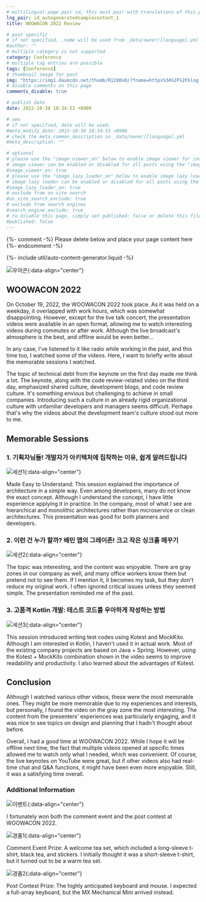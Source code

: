 ```yaml
---
# multilingual page pair id, this must pair with translations of this page. (This name must be unique)
lng_pair: id_autogeneratedsamplecontent_1
title: WOOWACON 2022 Review

# post specific
# if not specified, .name will be used from _data/owner/[language].yml
#author: ""
# multiple category is not supported
category: Conference
# multiple tag entries are possible
tags: [Conference]
# thumbnail image for post
img: "https://img1.daumcdn.net/thumb/R1280x0/?fname=https%3A%2F%2Fblog.kakaocdn.net%2Fdn%2Fb0FpgR%2FbtrPYEezTu7%2F7CurLJWOEdhd06iEkipsj0%2Fimg.png"
# disable comments on this page
comments_disable: true

# publish date
date: 2022-10-30 18:34:53 +0900

# seo
# if not specified, date will be used.
#meta_modify_date: 2022-10-30 18:34:53 +0900
# check the meta_common_description in _data/owner/[language].yml
#meta_description: ""

# optional
# please use the "image_viewer_on" below to enable image viewer for individual pages or posts (_posts/ or [language]/_posts folders).
# image viewer can be enabled or disabled for all posts using the "image_viewer_posts: true" setting in _data/conf/main.yml.
#image_viewer_on: true
# please use the "image_lazy_loader_on" below to enable image lazy loader for individual pages or posts (_posts/ or [language]/_posts folders).
# image lazy loader can be enabled or disabled for all posts using the "image_lazy_loader_posts: true" setting in _data/conf/main.yml.
#image_lazy_loader_on: true
# exclude from on site search
#on_site_search_exclude: true
# exclude from search engines
#search_engine_exclude: true
# to disable this page, simply set published: false or delete this file
#published: false
---
```


{%- comment -%} Please delete below and place your page content here {%- endcomment -%}

{%- include util/auto-content-generator.liquid -%}

<!-- outline-start -->
![우아콘](https://img1.daumcdn.net/thumb/R1280x0/?scode=mtistory2&fname=https%3A%2F%2Fblog.kakaocdn.net%2Fdn%2Fb0FpgR%2FbtrPYEezTu7%2F7CurLJWOEdhd06iEkipsj0%2Fimg.png){:data-align="center"}
## WOOWACON 2022
On October 19, 2022, the WOOWACON 2022 took place. As it was held on a weekday, it overlapped with work hours, which was somewhat disappointing. However, except for the live talk concert, the presentation videos were available in an open format, allowing me to watch interesting videos during commutes or after work. Although the live broadcast's atmosphere is the best, and offline would be even better...

In any case, I've listened to it like radio while working in the past, and this time too, I watched some of the videos. Here, I want to briefly write about the memorable sessions I watched.

The topic of technical debt from the keynote on the first day made me think a lot. The keynote, along with the code review-related video on the third day, emphasized shared culture, development blogs, and code review culture. It's something envious but challenging to achieve in small companies. Introducing such a culture in an already rigid organizational culture with unfamiliar developers and managers seems difficult. Perhaps that's why the videos about the development team's culture stood out more to me.


## Memorable Sessions
### 1. 기획자님들! 개발자가 아키텍처에 집착하는 이유, 쉽게 알려드립니다
![세션1](https://img1.daumcdn.net/thumb/R1280x0/?scode=mtistory2&fname=https%3A%2F%2Fblog.kakaocdn.net%2Fdn%2FlgfGz%2FbtrPQ37Z78D%2FkyFPBmLS735bO5dX3L0wx1%2Fimg.png){:data-align="center"}

Made Easy to Understand: This session explained the importance of architecture in a simple way. Even among developers, many do not know the exact concept. Although I understand the concept, I have little experience applying it in practice. In the company, most of what I see are hierarchical and monolithic architectures rather than microservice or clean architectures. This presentation was good for both planners and developers.

### 2. 이런 건 누가 할까? 배민 앱의 그레이존! 크고 작은 싱크홀 메꾸기
![세션2](https://img1.daumcdn.net/thumb/R1280x0/?scode=mtistory2&fname=https%3A%2F%2Fblog.kakaocdn.net%2Fdn%2FvjwoT%2FbtrPRAdpZif%2F5JfUlpc11nVEV3Nq7bo2Dk%2Fimg.png){:data-align="center"}

The topic was interesting, and the content was enjoyable. There are gray zones in our company as well, and many office workers know them but pretend not to see them. If I mention it, it becomes my task, but they don't reduce my original work. I often ignored critical issues unless they seemed simple. The presentation reminded me of the past.

### 3. 고품격 Kotlin 개발: 테스트 코드를 우아하게 작성하는 방법
![세션3](https://img1.daumcdn.net/thumb/R1280x0/?scode=mtistory2&fname=https%3A%2F%2Fblog.kakaocdn.net%2Fdn%2FbdOP43%2FbtrPTkVISZf%2FCmriK33YXgMF1BCz0YGD51%2Fimg.png){:data-align="center"}

This session introduced writing test codes using Kotest and MockKito. Although I am interested in Kotlin, I haven't used it in actual work. Most of the existing company projects are based on Java + Spring. However, using the Kotest + MockKito combination shown in the video seems to improve readability and productivity. I also learned about the advantages of Kotest.

## Conclusion

Although I watched various other videos, these were the most memorable ones. They might be more memorable due to my experiences and interests, but personally, I found the video on the gray zone the most interesting. The content from the presenters' experiences was particularly engaging, and it was nice to see topics on design and planning that I hadn't thought about before.

Overall, I had a good time at WOOWACON 2022. While I hope it will be offline next time, the fact that multiple videos opened at specific times allowed me to watch only what I needed, which was convenient. Of course, the live keynotes on YouTube were great, but if other videos also had real-time chat and Q&A functions, it might have been even more enjoyable. Still, it was a satisfying time overall.

### Additional Information
![이벤트](https://img1.daumcdn.net/thumb/R1280x0/?scode=mtistory2&fname=https%3A%2F%2Fblog.kakaocdn.net%2Fdn%2Fcfo7vW%2FbtrRXfyAChh%2FGBrTLAjWj8kRzR3RatcenK%2Fimg.png){:data-align="center"}

I fortunately won both the comment event and the post contest at WOOWACON 2022.

![경품1](https://img1.daumcdn.net/thumb/R1280x0/?scode=mtistory2&fname=https%3A%2F%2Fblog.kakaocdn.net%2Fdn%2Fq3f9Z%2FbtrRZLW5riH%2FiJSC3SFfjzqXkpa3w3pipK%2Fimg.png){:data-align="center"}

Comment Event Prize: A welcome tea set, which included a long-sleeve t-shirt, black tea, and stickers. I initially thought it was a short-sleeve t-shirt, but it turned out to be a warm tea set.

![경품2](https://img1.daumcdn.net/thumb/R1280x0/?scode=mtistory2&fname=https%3A%2F%2Fblog.kakaocdn.net%2Fdn%2F5rQUe%2FbtrRX0Odm4Y%2Fxp1LYwaP6HuEY5zp7LFqUk%2Fimg.png){:data-align="center"}

Post Contest Prize: The highly anticipated keyboard and mouse. I expected a full-array keyboard, but the MX Mechanical Mini arrived instead.

<!-- outline-end -->
